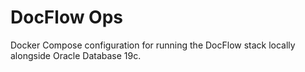 # DocFlow Ops

Docker Compose configuration for running the DocFlow stack locally alongside Oracle Database 19c.

